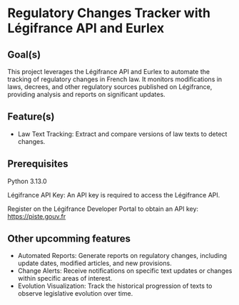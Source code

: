 # Regulatory Changes Tracker with Légifrance API and Eurlex

## Goal(s)


This project leverages the Légifrance API and Eurlex to automate the tracking of regulatory changes in French law. It monitors modifications in laws, decrees, and other regulatory sources published on Légifrance, providing analysis and reports on significant updates.

## Feature(s)


- Law Text Tracking: Extract and compare versions of law texts to detect changes.

## Prerequisites

Python 3.13.0

Légifrance API Key: An API key is required to access the Légifrance API. 

Register on the Légifrance Developer Portal to obtain an API key: https://piste.gouv.fr


## Other upcomming features
- Automated Reports: Generate reports on regulatory changes, including update dates, modified articles, and new provisions.
- Change Alerts: Receive notifications on specific text updates or changes within specific areas of interest.
- Evolution Visualization: Track the historical progression of texts to observe legislative evolution over time.
